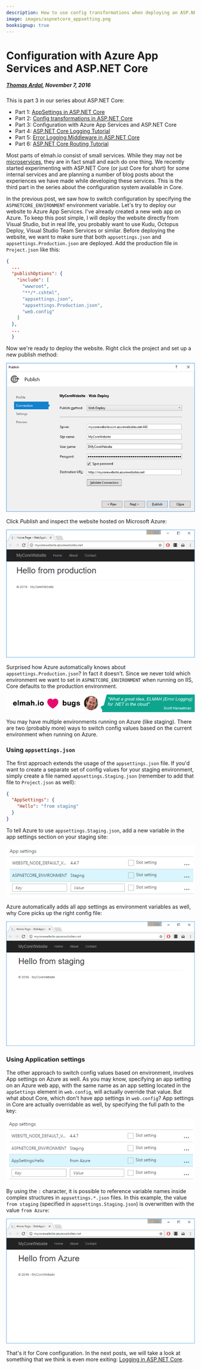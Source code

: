 ```yaml
---
description: How to use config transformations when deploying an ASP.NET Core website to Microsoft Azure using either a JSON file or Azure application settings.
image: images/aspnetcore_appsetting.png
booksignup: true
---
```


# Configuration with Azure App Services and ASP.NET Core

##### [Thomas Ardal](http://elmah.io/about/), November 7, 2016

This is part 3 in our series about ASP.NET Core:

- Part 1: [AppSettings in ASP.NET Core](https://blog.elmah.io/appsettings-in-aspnetcore/)
- Part 2: [Config transformations in ASP.NET Core](https://blog.elmah.io/config-transformations-in-aspnetcore/)
- Part 3: Configuration with Azure App Services and ASP.NET Core
- Part 4: [ASP.NET Core Logging Tutorial](https://blog.elmah.io/aspnetcore-logging-tutorial/)
- Part 5: [Error Logging Middleware in ASP.NET Core](https://blog.elmah.io/error-logging-middleware-in-aspnetcore/)
- Part 6: [ASP.NET Core Routing Tutorial](https://blog.elmah.io/aspnetcore-routing-tutorial/)
 
Most parts of elmah.io consist of small services. While they may not be [microservices](https://elmah.io/microservices/), they are in fact small and each do one thing. We recently started experimenting with ASP.NET Core (or just Core for short) for some internal services and are planning a number of blog posts about the experiences we have made while developing these services. This is the third part in the series about the configuration system available in Core.

In the previous post, we saw how to switch configuration by specifying the `ASPNETCORE_ENVIRONMENT` environment variable. Let's try to deploy our website to Azure App Services. I've already created a new web app on Azure. To keep this post simple, I will deploy the website directly from Visual Studio, but in real life, you probably want to use Kudu, Octopus Deploy, Visual Studio Team Services or similar. Before deploying the website, we want to make sure that both `appsettings.json` and `appsettings.Production.json` are deployed. Add the production file in `Project.json` like this:

```json
{
  ...
  "publishOptions": {
    "include": [
      "wwwroot",
      "**/*.cshtml",
      "appsettings.json",
      "appsettings.Production.json",
      "web.config"
    ]
  },
  ...
  }
```

Now we're ready to deploy the website. Right click the project and set up a new publish method:

![Publish profile for ASP.NET Core](images/aspnetcore_publish.png)

Click _Publish_ and inspect the website hosted on Microsoft Azure:

![ASP.NET Core hosted on Azure](images/aspnetcore_websiteonazure.png)

Surprised how Azure automatically knows about `appsettings.Production.json`? In fact it doesn't. Since we never told which environment we want to set in `ASPNETCORE_ENVIRONMENT` when running on IIS, Core defaults to the production environment.

[![Scott Hanselman quote](images/scott-hanselman.png)](https://elmah.io/?utm_source=blogbanner&utm_medium=blog&utm_campaign=blogbanner)

You may have multiple environments running on Azure (like staging). There are two (probably more) ways to switch config values based on the current environment when running on Azure.

### Using `appsettings.json`

The first approach extends the usage of the `appsettings.json` file. If you'd want to create a separate set of config values for your staging environment, simply create a file named `appsettings.Staging.json` (remember to add that file to `Project.json` as well):

```json
{
  "AppSettings": {
    "Hello": "from staging"
  }
}
```

To tell Azure to use `appsettings.Staging.json`, add a new variable in the app settings section on your staging site:

![Specifying the Staging variable on Azure](images/aspnetcore_azure.png)

Azure automatically adds all app settings as environment variables as well, why Core picks up the right config file:

![ASP.NET Core on staging](images/aspnetcore_staging.png)

### Using Application settings

The other approach to switch config values based on environment, involves App settings on Azure as well. As you may know, specifying an app setting on an Azure web app, with the same name as an app setting located in the `appSettings` element in `web.config`, will actually override that value. But what about Core, which don't have app settings in `web.config`? App settings in Core are actually overridable as well, by specifying the full path to the key:

![Override app setting on Azure](images/aspnetcore_overrideappsettings.png)

By using the `:` character, it is possible to reference variable names inside complex structures in `appsettings.*.json` files. In this example, the value `from staging` (specified in `appsettings.Staging.json`) is overwritten with the value `from Azure`:

![ASP.NET Core website with overwritten value](images/aspnetcore_appsetting.png)

That's it for Core configuration. In the next posts, we will take a look at something that we think is even more exiting: [Logging in ASP.NET Core](/aspnetcore-logging-tutorial.md).